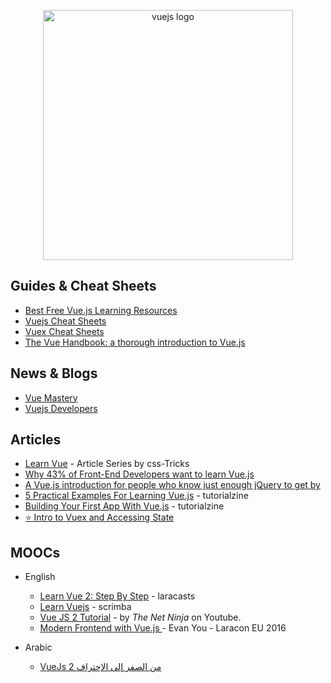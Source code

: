<p align="center">
  <img width="400" src="https://upload.wikimedia.org/wikipedia/commons/5/53/Vue.js_Logo.svg"  alt="vuejs logo">
</p>

## Guides & Cheat Sheets

- [Best Free Vue.js Learning Resources](http://whatpixel.com/vuejs-learning-resources/)
- [Vuejs Cheat Sheets](https://vuejs-tips.github.io/cheatsheet/)
- [Vuex Cheat Sheets](https://vuejs-tips.github.io/vuex-cheatsheet/)
- [The Vue Handbook: a thorough introduction to Vue.js](https://medium.freecodecamp.org/the-vue-handbook-a-thorough-introduction-to-vue-js-1e86835d8446)

## News & Blogs

- [Vue Mastery](https://medium.com/vue-mastery)
- [Vuejs Developers](https://vuejsdevelopers.com/)

## Articles


- [Learn Vue](https://css-tricks.com/guides/vue/) - Article Series by css-Tricks
- [Why 43% of Front-End Developers want to learn Vue.js](https://medium.com/vue-mastery/why-43-of-front-end-developers-want-to-learn-vue-js-7f23348bc5be)
- [A Vue.js introduction for people who know just enough jQuery to get by](https://medium.freecodecamp.com/vue-js-introduction-for-people-who-know-just-enough-jquery-to-get-by-eab5aa193d77)
- [5 Practical Examples For Learning Vue.js](https://tutorialzine.com/2016/03/5-practical-examples-for-learning-vue-js) - tutorialzine
- [Building Your First App With Vue.js](https://tutorialzine.com/2016/08/building-your-first-app-with-vue-js) - tutorialzine
- [⭐️ Intro to Vuex and Accessing State](https://medium.com/vue-mastery/vuex-intro-tutorial-course-38ca0bca7ef4)


## MOOCs

- English

  - [Learn Vue 2: Step By Step](https://laracasts.com/series/learn-vue-2-step-by-step) - laracasts
  - [Learn Vuejs](https://scrimba.com/g/glearnvue) - scrimba
  - [Vue JS 2 Tutorial](https://www.youtube.com/playlist?list=PL4cUxeGkcC9gQcYgjhBoeQH7wiAyZNrYa) - by _The Net Ninja_ on Youtube.
  - [Modern Frontend with Vue.js ](https://www.youtube.com/watch?v=D_z-RAweP1k) - Evan You - Laracon EU 2016


- Arabic

  - [VueJs 2 من الصفر إلى الإحتراف](https://www.youtube.com/playlist?list=PL1FWK-sgJ9eljz7Tm5SSUcCt5sxmwoFlC)

